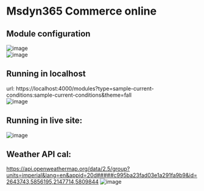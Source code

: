 # Msdyn365 Commerce online

## Module configuration
![image](https://github.com/user-attachments/assets/d7878f07-cb7e-4093-911a-561c9c5e3b83)<br/>
![image](https://github.com/user-attachments/assets/bd967064-f926-463b-a97a-0d8e05613456)

## Running in localhost
url: https://localhost:4000/modules?type=sample-current-conditions:sample-current-conditions&theme=fall<br/>
![image](https://github.com/user-attachments/assets/25401e41-a77a-46d1-bb2d-cb3185a2f053)


## Running in live site:
![image](https://github.com/user-attachments/assets/9118aef2-ebad-4f7c-a1a3-f31ba49df6f2)

## Weather API cal:
https://api.openweathermap.org/data/2.5/group?units=imperial&lang=en&appid=20d#####c995ba23fad03e1a291fa9b9&id=2643743,5856195,2147714,5809844
![image](https://github.com/user-attachments/assets/5149f487-be0c-4421-83ec-e9ccc274f64c)
